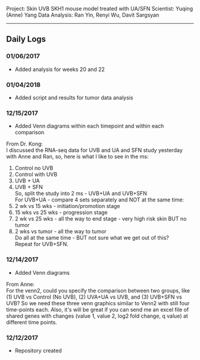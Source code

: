 Project: Skin UVB SKH1 mouse model treated with UA/SFN
Scientist: Yuqing (Anne) Yang
Data Analysis: Ran Yin, Renyi Wu, Davit Sargsyan

---

## Daily Logs
### 01/06/2017
* Added analysis for weeks 20 and 22

### 01/04/2018
* Added script and results for tumor data analysis

### 12/15/2017
* Added Venn diagrams within each timepoint and within each comparison    

From Dr. Kong:    
I discussed the RNA-seq data for UVB and UA and SFN study yesterday with Anne and Ran, so, here is what I like to see in the ms:    
1. Control no UVB   
2. Control with UVB    
3. UVB + UA    
4. UVB + SFN    
So, split the study into 2 ms - UVB+UA and UVB+SFN    
For UVB+UA - compare 4 sets separately and NOT at the same time:  
1. 2 wk vs 15 wks - initiation/promotion stage    
2. 15 wks vs 25 wks - progression stage    
3. 2 wk vs 25 wks - all the way to end stage - very high risk skin BUT no tumor    
4. 2 wks vs tumor - all the way to tumor   
Do all at the same time - BUT not sure what we get out of this?    
Repeat for UVB+SFN.    
 
### 12/14/2017
* Added Venn diagrams    
    
From Anne:   
For the venn2, could you specify the comparison between two groups, like (1) UVB vs Control (No UVB), (2) UVA+UA vs UVB, and (3) UVB+SFN vs UVB? So we need these three venn graphics similar to Venn2 with still four time-points each. Also, it's will be great if you can send me an excel file of shared genes with changes (value 1, value 2, log2 fold change, q value) at different time points.    

### 12/12/2017
* Repository created